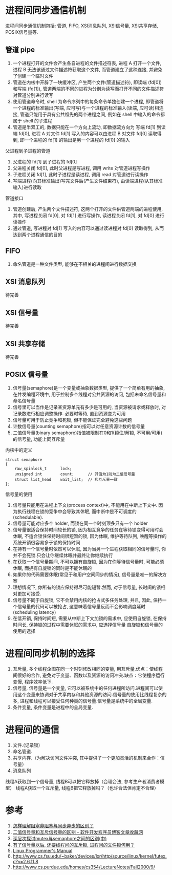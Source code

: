 # 进程间同步通信机制

进程间同步通信机制包括: 管道, FIFO, XSI消息队列, XSI信号量, XSI共享存储, POSIX信号量等.

## 管道 pipe

1. 一个进程打开的文件会产生各自进程的文件描述符表, 进程 A 打开一个文件, 进程 B 无法该通过文件描述符获取这个文件, 而管道建立了这种连接, 并避免了创建一个临时文件
2. 管道在内核中开辟了一块缓冲区, 产生两个文件(管道描述符), 即读端 (fd[0]) 和写端 (fd[1]), 管道两端的不同的进程为分别为读写而打开不同的文件描述符对管道分别进行读写
3. 使用管道命令时, shell 为命令序列中的每条命令单独创建一个进程, 即管道将一个进程的标准输出(写端, 应可写)与一个进程的标准输入(读端, 应可读)相连接, 管道只能用于具有公共祖先的两个进程之间, 例如在 shell 中输入的命令都属于 shell 的子进程
4. 管道是半双工的, 数据只能在一个方向上流动, 即数据流方向为 写端 fd[1] 到读端 fd[0], 进程 A 对文件 fd[1] 写入的内容可以由进程 B 对文件 fd[0] 读取得到, 即一个进程的 fd[1] 的输出是另一个进程的 fd[0] 的输入

父进程到子进程的管道

1. 父进程的 fd[1] 到子进程的 fd[0]
2. 父进程关闭 fd[0], 此时父进程是写进程, 调用 write 对管道进程写操作
3. 子进程关闭 fd[1], 此时子进程是读进程, 调用 read 对管道进行读操作
4. 写端进程(向其标准输出)写完文件后(产生文件结束符), 由读端进程(从其标准输入)进行读取

管道接口

1. 管道创建后, 产生两个文件描述符, 这两个打开的文件供管道两端的进程使用, 其中, 写进程关闭 fd[0], 对 fd[1] 进行写操作, 读进程关闭 fd[1], 对 fd[0] 进行读操作
2. 通过管道, 写进程对 fd[1] 写入的内容可以通过读进程对 fd[0] 读取得到, 从而达到两个进程通信的目的

## FIFO

1. 命名管道是一种文件类型, 能够在不相关的进程间进行数据交换

## XSI 消息队列

待完善

## XSI 信号量

待完善

## XSI 共享存储

待完善

## POSIX 信号量

1. 信号量(semaphore)是一个变量或抽象数据类型, 提供了一个简单有用的抽象, 在并发编程环境中, 用于控制多个线程对公共资源的访问, 包括未命名信号量和命名信号量
3. 信号里可以当作是记录某资源单元有多少是可用的, 当资源被请求或释放时, 对记录数进行相应调整操作. 必要时等待, 直到资源变为可用
4. 信号量可用于防止竞争和死锁, 但不能保证完全避免这些问题
5. 计数信号量(counting semaphore)指可以对任意资源计数的信号量
6. 二值信号量(binary semaphore)指值被限制在0和1(锁住/解锁, 不可用/可用)的信号量, 功能上同互斥量

内核中的定义

```
struct semaphore
{
    raw_spinlock_t		lock;
    unsigned int		count;		// 其值为1则为二值信号量
    struct list_head	wait_list;	// 和互斥量一致
};
```

信号量的使用

1. 信号量只能用在进程上下文(process context)中, 不能用在中断上下文中. 因为执行线程在锁的竞争中会导致其休眠, 而中断中是不可调度的(schedulable).
2. 信号量可能对应多个 holder, 而锁在同一个时刻顶多只有一个 holder
3. 信号量很适合保持时间较长的锁, 因为相互竞争的任务在等待锁变得可用时会休眠, 不适合锁住保持时间很短暂的锁, 因为休眠, 维护等待队列, 唤醒等操作的系统开销很容易多于锁的保持时间
5. 在持有一个信号量时依然可以休眠, 因为当另一个进程获取相同的信号量时, 你并不会死锁.只会让你继续休眠并最终让你继续执行
6. 在获取一个信号量期间, 不可以拥有自旋锁, 因为在你等待信号量时, 可能必须休眠, 而拥有自旋锁的同时是不能休眠的
7. 如果你的代码需要休眠(常见于和用户空间同步的情况), 信号量是唯一的解决方案
8. 理想情况下, 你所有的锁应保持得尽可能短暂.然而, 对于信号量, 长时间的锁相对更加可接受.
9. 信号量不同于自旋锁,  它不会禁用内核的抢占式多任务处理, 并且, 因此, 保持一个信号量的代码可以被抢占, 这意味着信号量反而不会影响调度延时(scheduling latency)
10. 在低开销, 保持时间短, 需要从中断上下文加锁的需求中, 应使用自旋锁, 在保持时间长, 保持锁的过程中需要休眠的需求中, 应选择信号量
自旋锁和信号量的使用的选择

# 进程间同步机制的选择

1. 互斥量, 多个线程企图在同一个时刻修改相同的变量, 用互斥量.优点：使线程间很好的合作, 避免对于变量、函数以及资源的访问冲突.缺点：它使程序运行变慢, 程序效率低下.
2. 信号量, 信号量是一个变量, 它可以被系统中的任何进程所访问.进程间可以使用这个变量来协调对于共享内存和其他资源的访问.信号量的使用比线程复杂的多, 进程和线程可以接受任何种类的信号量.信号量是系统中的全局变量.
3. 条件变量, 条件变量是进程中的全局变量.

# 进程间的通信

1. 文件.(记录锁)
2. 命名管道.
3. 共享内存.（为解决访问文件冲突, 其中提供了一个更加灵活的机制来合作：信号量）
4. 消息队列

线程A获取到一个信号量, 线程B可以把它释放掉（合理合法, 参考生产者消费者模型）
线程A获取一个互斥量, 线程B把它释放掉吗？（也许合法但肯定不合理）

# 参考

1. [怎样理解阻塞非阻塞与同步异步的区别？](http://www.linuxidc.com/Linux/2015-07/120338.htm)
2. [二值信号量和互斥信号量的区别 - 软件开发程序员博客文章收藏网](http://www.programgo.com/article/18271232028/)
3. [深层次探讨mutex与semaphore之间的区别(中)](http://blog.chinaunix.net/uid-12461657-id-3487457.html)
4. [有了信号量以后, 还要线程间的互斥锁, 进程间的文件锁何用？](http://bbs.csdn.net/topics/270014022)
5. [Linux Programmer's Manual](http://www.kernel.org/doc/man-pages/online/pages/man7/pthreads.7.html)
6. http://www.cs.fsu.edu/~baker/devices/lxr/http/source/linux/kernel/futex.c?v=2.6.11.8
7. http://www.cs.purdue.edu/homes/cs354/LectureNotes/Fall2000/9/

